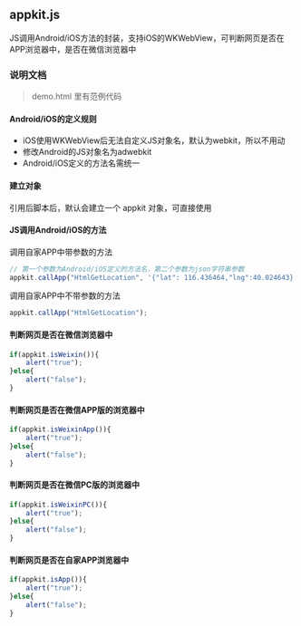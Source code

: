 ## appkit.js

JS调用Android/iOS方法的封装，支持iOS的WKWebView，可判断网页是否在APP浏览器中，是否在微信浏览器中

### 说明文档

> demo.html 里有范例代码

#### Android/iOS的定义规则

- iOS使用WKWebView后无法自定义JS对象名，默认为webkit，所以不用动
- 修改Android的JS对象名为adwebkit
- Android/iOS定义的方法名需统一

#### 建立对象

引用后脚本后，默认会建立一个 appkit 对象，可直接使用

#### JS调用Android/iOS的方法

调用自家APP中带参数的方法

```javascript
// 第一个参数为Android/iOS定义的方法名，第二个参数为json字符串参数
appkit.callApp("HtmlGetLocation", '{"lat": 116.436464,"lng":40.024643}');
```

调用自家APP中不带参数的方法

```javascript
appkit.callApp("HtmlGetLocation");
```

#### 判断网页是否在微信浏览器中

```javascript
if(appkit.isWeixin()){
	alert("true");
}else{
	alert("false");
}
```

#### 判断网页是否在微信APP版的浏览器中

```javascript
if(appkit.isWeixinApp()){
	alert("true");
}else{
	alert("false");
}
```

#### 判断网页是否在微信PC版的浏览器中

```javascript
if(appkit.isWeixinPC()){
	alert("true");
}else{
	alert("false");
}
```

#### 判断网页是否在自家APP浏览器中

```javascript
if(appkit.isApp()){
	alert("true");
}else{
	alert("false");
}
```



